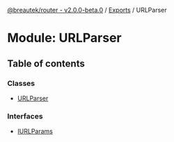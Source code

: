 [@breautek/router - v2.0.0-beta.0](../README.md) / [Exports](../modules.md) / URLParser

# Module: URLParser

## Table of contents

### Classes

- [URLParser](../classes/URLParser.URLParser-1.md)

### Interfaces

- [IURLParams](../interfaces/URLParser.IURLParams.md)

